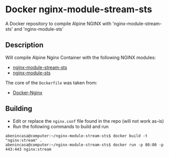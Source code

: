 # Docker nginx-module-stream-sts

A Docker repository to compile Alpine NGINX with 'nginx-module-stream-sts' and 'nginx-module-sts'

## Description 

Will compile Alpine Nginx Container with the following NGINX modules:

- [nginx-module-stream-sts](https://github.com/vozlt/nginx-module-stream-sts)
- [nginx-module-sts](https://github.com/vozlt/nginx-module-sts)

The core of the `Dockerfile` was taken from:

- [Docker-Nginx](https://github.com/nginxinc/docker-nginx/tree/master/mainline/alpine)

## Building

- Edit or replace the `nginx.conf` file found in the repo (will not work as-is)
- Run the following commands to build and run

```
abenincasa@computer:~/nginx-module-stream-sts$ docker build -t "nginx:stream" .
abenincasa@computer:~/nginx-module-stream-sts$ docker run -p 80:80 -p 443:443 nginx:stream
```
